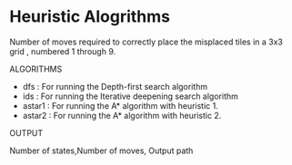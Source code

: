 # Heuristic Alogrithms
Number of moves required to correctly place the misplaced tiles in a 3x3 grid , numbered 1 through 9.

ALGORITHMS

- dfs : For running the Depth-first search algorithm
- ids : For running the Iterative deepening search algorithm
- astar1 : For running the A* algorithm with heuristic 1.
- astar2 : For running the A* algorithm with heuristic 2.

OUTPUT

Number of states,Number of moves, Output path 
